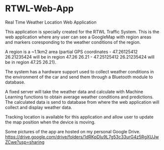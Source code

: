 # RTWL-Web-App
Real Time Weather Location Web Application

This application is specially created for the RTWL Traffic System. This is the web application where any user can see a GoogleMap with region areas and markers coresponding to the weather conditions of the region.

A region is a ~1.1km2 area (partial GPS coordinates - 47.26125412 26.21235424 will be in region 47.26 26.21 - 47.25125412 26.21235424 will be in region 47.25 26.21).

The system has a hardware support used to collect weather conditions in the environment of the car and send them through a Bluetooth module to database.

A fixed server will take the weather data and calculate with Machine Learning functions to obtain average weather conditions and predictions. The calculated data is send to database from where the web application will collect and display weather data.

Tracking location is available for this application and allow user to update the map position when the device is moving.

Some pictures of the app are hosted on my personal Google Drive.
https://drive.google.com/drive/folders/1dRKpDlu9L7g53c33urG4z5RgXUJwZCwe?usp=sharing
